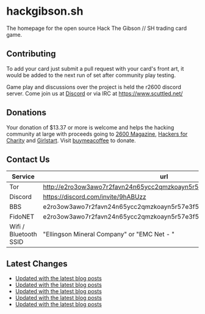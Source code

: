 # hackgibson.sh
The homepage for the open source Hack The Gibson // SH trading card game.


## Contributing

To add your card just submit a pull request with your card's front art, it would be added to the next run of set after community play testing.

Game play and discussions over the project is held the r2600 discord server. Come join us at [Discord](https://discord.com/invite/9hABUzz) or via IRC at https://www.scuttled.net/


## Donations

Your donation of $13.37 or more is welcome and helps the hacking community at large with proceeds going to [2600 Magazine](https://2600.com/), [Hackers for Charity](https://hackersforcharity.org) and [Girlstart](https://girlstart.org).  Visit [buymeacoffee](https://www.buymeacoffee.com/hackgibson.sh) to donate.


## Contact Us

Service | url
-|-
Tor | http://e2ro3ow3awo7r2favn24n65ycc2qmzkoayn5r57e3f56nvjwdcgg32ad.onion
Discord | https://discord.com/invite/9hABUzz
BBS | e2ro3ow3awo7r2favn24n65ycc2qmzkoayn5r57e3f56nvjwdcgg32ad.onion:23
FidoNET | e2ro3ow3awo7r2favn24n65ycc2qmzkoayn5r57e3f56nvjwdcgg32ad.onion:24554
Wifi / Bluetooth SSID | "Ellingson Mineral Company" or "EMC Net - <fidonet address>"

## Latest Changes
<!-- BLOG-POST-LIST:START -->
- [Updated with the latest blog posts](https://github.com/DFW2600/hackgibson.sh/commit/0437a973a8c389c4c0d42ef8dcb851aca82e3597)
- [Updated with the latest blog posts](https://github.com/DFW2600/hackgibson.sh/commit/6e60ca8f627bbc3406198272129182ab8d30b3c2)
- [Updated with the latest blog posts](https://github.com/DFW2600/hackgibson.sh/commit/b0c130c3bf135895ac9ad30c523b8b1fc686d30a)
- [Updated with the latest blog posts](https://github.com/DFW2600/hackgibson.sh/commit/f4c99027da2ea0c76d294e0b1bb3ec518594635b)
- [Updated with the latest blog posts](https://github.com/DFW2600/hackgibson.sh/commit/c4ca0a93ca6458b980a97ac3910cac803fc59f71)
<!-- BLOG-POST-LIST:END -->
